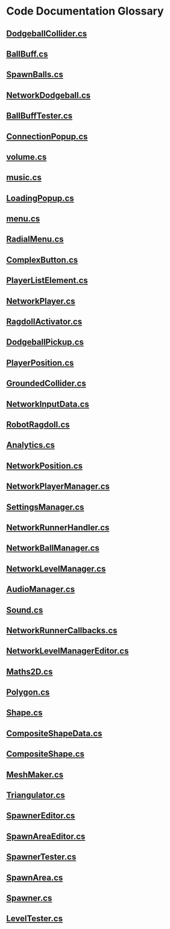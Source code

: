 # Code Documentation Glossary
## [DodgeballCollider.cs](DodgeballCollider.cs.md)
## [BallBuff.cs](BallBuff.cs.md)
## [SpawnBalls.cs](SpawnBalls.cs.md)
## [NetworkDodgeball.cs](NetworkDodgeball.cs.md)
## [BallBuffTester.cs](BallBuffTester.cs.md)
## [ConnectionPopup.cs](ConnectionPopup.cs.md)
## [volume.cs](volume.cs.md)
## [music.cs](music.cs.md)
## [LoadingPopup.cs](LoadingPopup.cs.md)
## [menu.cs](menu.cs.md)
## [RadialMenu.cs](RadialMenu.cs.md)
## [ComplexButton.cs](ComplexButton.cs.md)
## [PlayerListElement.cs](PlayerListElement.cs.md)
## [NetworkPlayer.cs](NetworkPlayer.cs.md)
## [RagdollActivator.cs](RagdollActivator.cs.md)
## [DodgeballPickup.cs](DodgeballPickup.cs.md)
## [PlayerPosition.cs](PlayerPosition.cs.md)
## [GroundedCollider.cs](GroundedCollider.cs.md)
## [NetworkInputData.cs](NetworkInputData.cs.md)
## [RobotRagdoll.cs](RobotRagdoll.cs.md)
## [Analytics.cs](Analytics.cs.md)
## [NetworkPosition.cs](NetworkPosition.cs.md)
## [NetworkPlayerManager.cs](NetworkPlayerManager.cs.md)
## [SettingsManager.cs](SettingsManager.cs.md)
## [NetworkRunnerHandler.cs](NetworkRunnerHandler.cs.md)
## [NetworkBallManager.cs](NetworkBallManager.cs.md)
## [NetworkLevelManager.cs](NetworkLevelManager.cs.md)
## [AudioManager.cs](AudioManager.cs.md)
## [Sound.cs](Sound.cs.md)
## [NetworkRunnerCallbacks.cs](NetworkRunnerCallbacks.cs.md)
## [NetworkLevelManagerEditor.cs](NetworkLevelManagerEditor.cs.md)
## [Maths2D.cs](Maths2D.cs.md)
## [Polygon.cs](Polygon.cs.md)
## [Shape.cs](Shape.cs.md)
## [CompositeShapeData.cs](CompositeShapeData.cs.md)
## [CompositeShape.cs](CompositeShape.cs.md)
## [MeshMaker.cs](MeshMaker.cs.md)
## [Triangulator.cs](Triangulator.cs.md)
## [SpawnerEditor.cs](SpawnerEditor.cs.md)
## [SpawnAreaEditor.cs](SpawnAreaEditor.cs.md)
## [SpawnerTester.cs](SpawnerTester.cs.md)
## [SpawnArea.cs](SpawnArea.cs.md)
## [Spawner.cs](Spawner.cs.md)
## [LevelTester.cs](LevelTester.cs.md)
